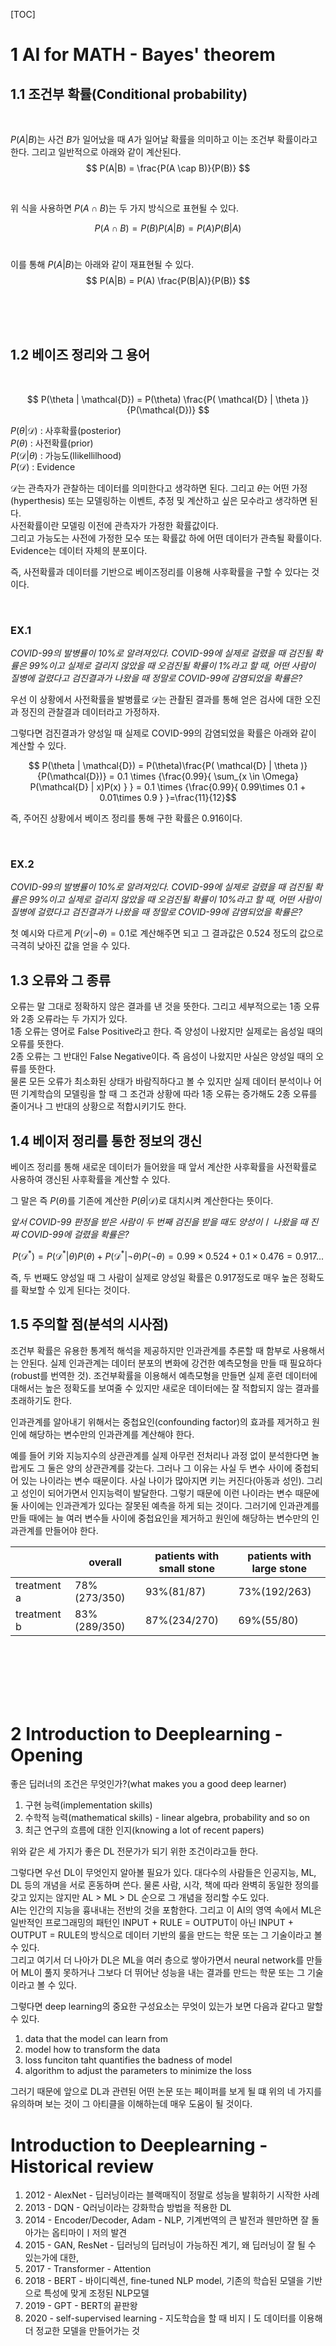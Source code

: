 [TOC]

# 1 AI for MATH - Bayes' theorem


## 1.1 조건부 확률(Conditional probability)

<br>

$P(A|B)$는 사건 $B$가 일어났을 때 $A$가 일어날 확률을 의미하고 이는 조건부 확률이라고 한다. 그리고 일반적으로 아래와 같이 계산된다.
<br/>
$$
P(A|B) = \frac{P(A \cap B)}{P(B)}
$$

<br/>

위 식을 사용하면 $P(A\cap B)$는 두 가지 방식으로 표현될 수 있다.
<br/>

$$
P(A\cap B) = P(B)P(A|B) = P(A)P(B|A)
$$
<br/>

이를 통해 $P(A|B)$는 아래와 같이 재표현될 수 있다.
$$
P(A|B) = P(A) \frac{P(B|A)}{P(B)}
$$

<br/>
<br/>
<br/>

## 1.2 베이즈 정리와 그 용어

<br>

$$
P(\theta | \mathcal{D}) = P(\theta) \frac{P( \mathcal{D} | \theta )}{P(\mathcal{D})}
$$

$P(\theta | \mathcal{D})$ : 사후확률(posterior)  
$P(\theta)$ : 사전확률(prior)  
$P( \mathcal{D} | \theta )$ : 가능도(llikellilhood)  
${P(\mathcal{D})}$ : Evidence

$\mathcal{D}$는 관측자가 관찰하는 데이터를 의미한다고 생각하면 된다. 그리고 $\theta$는 어떤 가정(hyperthesis) 또는 모델링하는 이벤트, 추정 및 계산하고 싶은 모수라고 생각하면 된다.  
사전확률이란 모델링 이전에 관측자가 가정한 확률값이다.  
그리고 가능도는 사전에 가정한 모수 또는 확률값 하에 어떤 데이터가 관측될 확률이다.  
Evidence는 데이터 자체의 분포이다.  

즉, 사전확률과 데이터를 기반으로 베이즈정리를 이용해 사후확률을 구할 수 있다는 것이다.  

<br/>

### **EX.1**
*COVID-99의 발병률이 10%로 알려져있다. COVID-99에 실제로 걸렸을 때 검진될 확률은 99%이고 실제로 걸리지 않았을 때 오검진될 확률이 1%라고 할 때, 어떤 사람이 질병에 걸렸다고 검진결과가 나왔을 때 정말로 COVID-99에 감염되었을 확률은?*
  
우선 이 상황에서 사전확률을 발병률로 $\mathcal{D}$는 관촬된 결과를 통해 얻은 검사에 대한 오진과 정진의 관찰결과 데이터라고 가정하자.

그렇다면 검진결과가 양성일 때 실제로 COVID-99의 감염되었을 확률은 아래와 같이 계산할 수 있다.  


$$
P(\theta | \mathcal{D}) = P(\theta)\frac{P( \mathcal{D} | \theta )}{P(\mathcal{D})}
= 0.1 \times {\frac{0.99}{ \sum_{x \in \Omega} P(\mathcal{D} | x)P(x) } } 
= 0.1 \times {\frac{0.99}{ 0.99\times 0.1 + 0.01\times 0.9 } }=\frac{11}{12}$$

즉, 주어진 상황에서 베이즈 정리를 통해 구한 확률은 $0.916$이다.

<br/>


### **EX.2**
*COVID-99의 발병률이 10%로 알려져있다. COVID-99에 실제로 걸렸을 때 검진될 확률은 99%이고 실제로 걸리지 않았을 때 오검진될 확률이 10%라고 할 때, 어떤 사람이 질병에 걸렸다고 검진결과가 나왔을 때 정말로 COVID-99에 감염되었을 확률은?*

첫 예시와 다르게 $P(\mathcal{D} | \neg \theta)=0.1$로 계산해주면 되고 그 결과값은 $0.524$ 정도의 값으로 극격히 낮아진 값을 얻을 수 있다.

## 1.3 오류와 그 종류

오류는 말 그대로 정확하지 않은 결과를 낸 것을 뜻한다. 그리고 세부적으로는 1종 오류와 2종 오류라는 두 가지가 있다.  
1종 오류는 영어로 False Positive라고 한다. 즉 양성이 나왔지만 실제로는 음성일 때의 오류를 뜻한다.  
2종 오류는 그 반대인 False Negative이다. 즉 음성이 나왔지만 사실은 양성일 때의 오류를 뜻한다.  
물론 모든 오류가 최소화된 상태가 바람직하다고 볼 수 있지만 실제 데이터 분석이나 어떤 기계학습의 모델링을 할 때 그 조건과 상황에 따라 1종 오류는 증가해도 2종 오류를 줄이거나 그 반대의 상황으로 적합시키기도 한다.

## 1.4 베이저 정리를 통한 정보의 갱신

베이즈 정리를 통해 새로운 데이터가 들어왔을 때 앞서 계산한 사후확률을 사전확률로 사용하여 갱신된 사후확률을 계산할 수 있다.

그 말은 즉 $P(\theta)$를 기존에 계산한 $P(\theta|\mathcal{D})$로 대치시켜 계산한다는 뜻이다.

*앞서 COVID-99 판정을 받은 사람이 두 번째 검진을 받을 때도 양성이ㅣ 나왔을 때 진짜 COVID-99에 걸렸을 확률은?*

$$
P(\mathcal{D}^*) = P(\mathcal{D}^* | \theta)P(\theta) + P(\mathcal{D}^* | \neg\theta)P(\neg\theta) = 0.99\times 0.524+0.1\times 0.476 = 0.917...
$$

즉, 두 번째도 양성일 때 그 사람이 실제로 양성일 확률은 0.917정도로 매우 높은 정확도를 확보할 수 있게 된다는 것이다.

## 1.5 주의할 점(분석의 시사점)

조건부 확률은 유용한 통계적 해석을 제공하지만 인과관계를 추론할 때 함부로 사용해서는 안된다. 실제 인과관계는 데이터 분포의 변화에 강건한 예측모형을 만들 때 필요하다(robust를 번역한 것). 조건부확률을 이용해서 예측모형을 만들면 실제 훈련 데이터에 대해서는 높은 정확도를 보여줄 수 있지만 새로운 데이터에는 잘 적합되지 않는 결과를 초래하기도 한다.

인과관계를 알아내기 위해서는 중첩요인(confounding factor)의 효과를 제거하고 원인에 해당하는 변수만의 인과관계를 계산해야 한다.

예를 들어 키와 지능지수의 상관관계를 실제 아무런 전처리나 과정 없이 분석한다면 놀랍게도 그 둘은 양의 상관관계를 갖는다. 그러나 그 이유는 사실 두 변수 사이에 중첩되어 있는 나이라는 변수 때문이다. 사실 나이가 많아지면 키는 커진다(아동과 성인). 그리고 성인이 되어가면서 인지능력이 발달한다. 그렇기 때문에 이런 나이라는 변수 때문에 둘 사이에는 인과관계가 있다는 잘못된 예측을 하게 되는 것이다. 그러기에 인과관계를 만들 때에는 늘 여러 변수들 사이에 중첩요인을 제거하고 원인에 해당하는 변수만의 인과관계를 만들어야 한다.


||overall|patients with small stone|patients with large stone|
|----|----|----|----|
|treatment a|78%(273/350)|93%(81/87)|73%(192/263)|
|treatment b|83%(289/350)|87%(234/270)|69%(55/80)|  


<br><br><br><br><br>



# 2 Introduction to Deeplearning - Opening
좋은 딥러너의 조건은 무엇인가?(what makes you a good deep learner)
1. 구현 능력(implementation skills)
2. 수학적 능력(mathematical skills) - linear algebra, probability and so on
3. 최근 연구의 흐름에 대한 인지(knowing a lot of recent papers)

위와 같은 세 가지가 좋은 DL 전문가가 되기 위한 조건이라고들 한다.

그렇다면 우선 DL이 무엇인지 알아볼 필요가 있다. 대다수의 사람들은 인공지능, ML, DL 등의 개념을 서로 혼동하며 쓴다. 물론 사람, 시각, 책에 따라 완벽히 동일한 정의를 갖고 있지는 않지만 AL > ML > DL 순으로 그 개념을 정리할 수도 있다.  
AI는 인간의 지능을 흉내내는 전반의 것을 포함한다. 그리고 이 AI의 영역 속에서 ML은 일반적인 프로그래밍의 패턴인 INPUT + RULE = OUTPUT이 아닌 INPUT + OUTPUT = RULE의 방식으로 데이터 기반의 룰을 만드는 학문 또는 그 기술이라고 볼 수 있다.  
그리고 여기서 더 나아가 DL은 ML을 여러 층으로 쌓아가면서 neural network를 만들어 ML이 풀지 못하거나 그보다 더 뛰어난 성능을 내는 결과를 만드는 학문 또는 그 기술이라고 볼 수 있다.  

그렇다면 deep learning의 중요한 구성요소는 무엇이 있는가 보면 다음과 같다고 말할 수 있다.
1. data that the model can learn from
2. model how to transform the data
3. loss funciton taht quantifies the badness of model
4. algorithm to adjust the parameters to minimize the loss

그러기 때문에 앞으로 DL과 관련된 어떤 논문 또는 페이퍼를 보게 될 떄 위의 네 가지를 유의하며 보는 것이 그 아티클을 이해하는데 매우 도움이 될 것이다.




# Introduction to Deeplearning - Historical review

1. 2012 - AlexNet - 딥러닝이라는 블랙매직이 정말로 성능을 발휘하기 시작한 사례
2. 2013 - DQN - Q러닝이라는 강화학습 방법을 적용한 DL
3. 2014 - Encoder/Decoder, Adam - NLP, 기계번역의 큰 발전과 웬만하면 잘 돌아가는 옵티마이ㅣ저의 발견
4. 2015 - GAN, ResNet - 딥러닝의 딥러닝이 가능하진 계기, 왜 딥러닝이 잘 될 수 있는가에 대한, 
5. 2017 - Transformer - Attention
6. 2018 - BERT - 바이디렉션, fine-tuned NLP model, 기존의 학습된 모델을 기반으로 특성에 맞게 조정된 NLP모델
7. 2019 - GPT - BERT의 끝판왕
8. 2020 - self-supervised learning - 지도학습을 할 때 비지ㅣ도 데이터를 이용해 더 정교한 모델을 만들어가는 것


